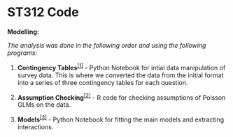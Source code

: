 # ST312 Code


**Modelling:**

*The analysis was done in the following order and using the following programs:*

1) **Contingency Tables**<sup>[[1]](https://github.com/Oliver-Liles/ST312_Applied_Stats_Project_submissions/blob/main/Luxury_Sector_Analysis/Code/ST312_Contingency_Tables.ipynb)</sup> - Python Notebook for intial data manipulation of survey data. This is where we converted the data from the initial format into a series of three contingency tables for each question.

2) **Assumption Checking**<sup>[[2]](https://github.com/Oliver-Liles/ST312_Applied_Stats_Project_submissions/blob/main/Luxury_Sector_Analysis/Code/Checking%20Assumptions.Rmd)</sup> - R code for checking assumptions of Poisson GLMs on the data.

3) **Models**<sup>[[3]](https://github.com/Oliver-Liles/ST312_Applied_Stats_Project_submissions/blob/main/Luxury_Sector_Analysis/Code/ST312_Models%20(22).ipynb)</sup> - Python Notebook for fitting the main models and extracting interactions.
